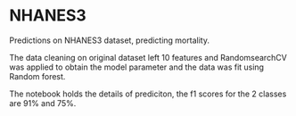# NHANES3
Predictions on NHANES3 dataset, predicting mortality. 

The data cleaning on original dataset left 10 features and RandomsearchCV was applied to obtain the model parameter and the data was
fit using Random forest.

The notebook holds the details of prediciton, the f1 scores for the 2 classes are 91% and 75%.
